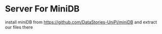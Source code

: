 # Server For MiniDB

install miniDB from https://github.com/DataStories-UniPi/miniDB
and extract our files there
